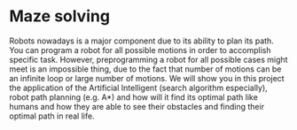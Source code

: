 # Maze solving 
Robots nowadays is a major component due to its ability to plan its path. You can program a robot for all possible motions in order to accomplish specific task. However, preprogramming a robot for all possible cases might meet is an impossible thing, due to the fact that number of motions can be an infinite loop or large number of motions. 
We will show you in this project the application of the Artificial Intelligent (search algorithm especially), robot path planning (e.g. A*) and how will it find its optimal path like humans and how they are able to see their obstacles and finding their optimal path in real life.
